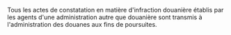 Tous les actes de constatation en matière d'infraction
douanière établis par les agents d'une administration autre que
douanière sont transmis à l'administration des douanes aux fins de
poursuites.